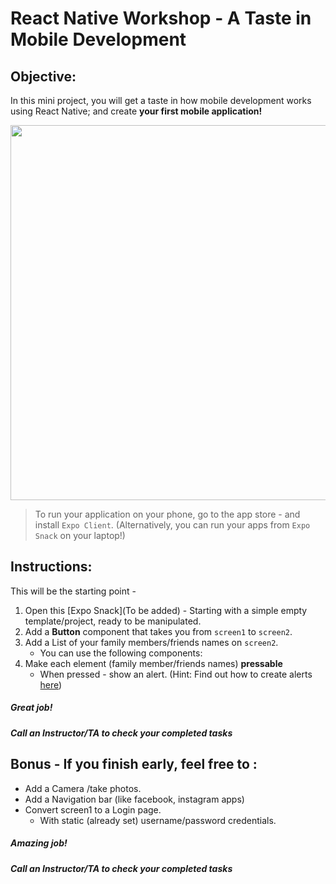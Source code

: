 # React Native Workshop - A Taste in Mobile Development


## Objective: 
In this mini project, you will get a taste in how mobile development works using React Native; and create **your first mobile application!**





<img src="https://richestsoft.com/blog/wp-content/uploads/2019/04/react-native-crop.jpg" width="600">



> To run your application on your phone, go to the app store - and install `Expo Client`. (Alternatively, you can run your apps from `Expo Snack` on your laptop!)

## Instructions:
This will be the starting point - 
1. Open this [Expo Snack](To be added) - Starting with a simple empty template/project, ready to be manipulated.
2. Add a **Button** component that takes you from `screen1` to `screen2`.
3. Add a List of your family members/friends names on `screen2`.
    - You can use the following components:
4. Make each element (family member/friends names) **pressable** 
    - When pressed - show an alert. (Hint: Find out how to create alerts [here]())



##### Great job!
##### Call an Instructor/TA to check your completed tasks
 
 


## Bonus - If you finish early, feel free to :
- Add a Camera /take photos.
- Add a Navigation bar (like facebook, instagram apps)
- Convert screen1 to a Login page.
    - With static (already set) username/password credentials.

##### Amazing job!
##### Call an Instructor/TA to check your completed tasks


